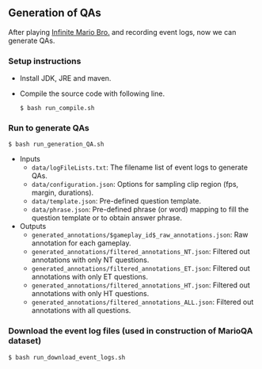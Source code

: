 ## Generation of QAs
After playing [Infinite Mario Bro.](JonghwanMun/MarioQA/tree/master/dataset/playingMario) and recording event logs, now we can generate QAs.


### Setup instructions
+ Install JDK, JRE and maven.
+ Compile the source code with following line.

  ```
  $ bash run_compile.sh
  ```


### Run to generate QAs
```
$ bash run_generation_QA.sh
```
+ Inputs
  * `data/logFileLists.txt`: The filename list of event logs to generate QAs.
  * `data/configuration.json`: Options for sampling clip region (fps, margin, durations).
  * `data/template.json`: Pre-defined question template.
  * `data/phrase.json`: Pre-defined phrase (or word) mapping to fill the question template or to obtain answer phrase.
+ Outputs
  * `generated_annotations/$gameplay_id$_raw_annotations.json`: Raw annotation for each gameplay. 
  * `generated_annotations/filtered_annotations_NT.json`: Filtered out annotations with only NT questions.
  * `generated_annotations/filtered_annotations_ET.json`: Filtered out annotations with only ET questions.
  * `generated_annotations/filtered_annotations_HT.json`: Filtered out annotations with only HT questions.
  * `generated_annotations/filtered_annotations_ALL.json`: Filtered out annotations with all questions.
  
  
### Download the event log files (used in construction of MarioQA dataset)
```
$ bash run_download_event_logs.sh
```
